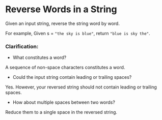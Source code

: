 # Reverse Words in a String

Given an input string, reverse the string word by word.

For example,
Given s = `"the sky is blue"`,
return `"blue is sky the"`.

### Clarification:

* What constitutes a word?

A sequence of non-space characters constitutes a word.

* Could the input string contain leading or trailing spaces?

Yes. However, your reversed string should not contain leading or trailing spaces.

* How about multiple spaces between two words?

Reduce them to a single space in the reversed string.